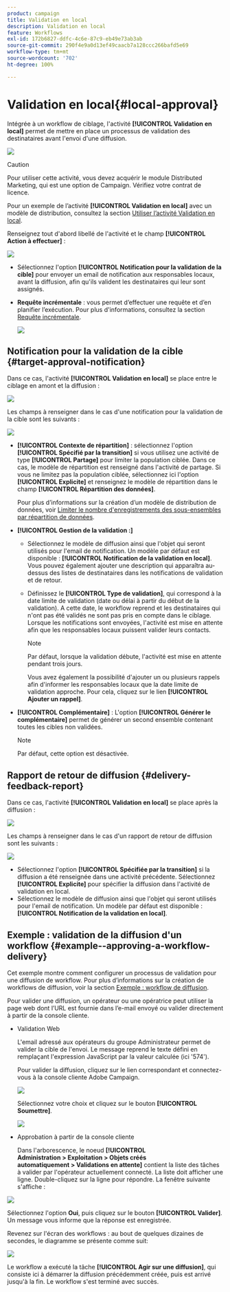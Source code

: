 ```yaml
---
product: campaign
title: Validation en local
description: Validation en local
feature: Workflows
exl-id: 172b6827-ddfc-4c6e-87c9-eb49e73ab3ab
source-git-commit: 290f4e9a0d13ef49caacb7a128ccc266bafd5e69
workflow-type: tm+mt
source-wordcount: '702'
ht-degree: 100%

---
```


# Validation en local{#local-approval}

Intégrée à un workflow de ciblage, l&#39;activité **[!UICONTROL Validation en local]** permet de mettre en place un processus de validation des destinataires avant l&#39;envoi d&#39;une diffusion.

![](assets/local_validation_0.png)

>[!CAUTION]
>
>Pour utiliser cette activité, vous devez acquérir le module Distributed Marketing, qui est une option de Campaign. Vérifiez votre contrat de licence.

Pour un exemple de l’activité **[!UICONTROL Validation en local]** avec un modèle de distribution, consultez la section [Utiliser l’activité Validation en local](local-approval-activity.md).

Renseignez tout d&#39;abord libellé de l&#39;activité et le champ **[!UICONTROL Action à effectuer]** :

![](assets/local_validation_1.png)

* Sélectionnez l&#39;option **[!UICONTROL Notification pour la validation de la cible]** pour envoyer un email de notification aux responsables locaux, avant la diffusion, afin qu&#39;ils valident les destinataires qui leur sont assignés.

* **Requête incrémentale** : vous permet d’effectuer une requête et d’en planifier l’exécution. Pour plus d&#39;informations, consultez la section [Requête incrémentale](incremental-query.md).

  ![](assets/local_validation_intro_3.png)

## Notification pour la validation de la cible {#target-approval-notification}

Dans ce cas, l&#39;activité **[!UICONTROL Validation en local]** se place entre le ciblage en amont et la diffusion :

![](assets/local_validation_2.png)

Les champs à renseigner dans le cas d&#39;une notification pour la validation de la cible sont les suivants :

![](assets/local_validation_3.png)

* **[!UICONTROL Contexte de répartition]** : sélectionnez l&#39;option **[!UICONTROL Spécifié par la transition]** si vous utilisez une activité de type **[!UICONTROL Partage]** pour limiter la population ciblée. Dans ce cas, le modèle de répartition est renseigné dans l&#39;activité de partage. Si vous ne limitez pas la population ciblée, sélectionnez ici l&#39;option **[!UICONTROL Explicite]** et renseignez le modèle de répartition dans le champ **[!UICONTROL Répartition des données]**.

  Pour plus d’informations sur la création d’un modèle de distribution de données, voir [Limiter le nombre d&#39;enregistrements des sous-ensembles par répartition de données](split.md#limiting-the-number-of-subset-records-per-data-distribution).

* **[!UICONTROL Gestion de la validation :]**

   * Sélectionnez le modèle de diffusion ainsi que l&#39;objet qui seront utilisés pour l&#39;email de notification. Un modèle par défaut est disponible : **[!UICONTROL Notification de la validation en local]**. Vous pouvez également ajouter une description qui apparaîtra au-dessus des listes de destinataires dans les notifications de validation et de retour.
   * Définissez le **[!UICONTROL Type de validation]**, qui correspond à la date limite de validation (date ou délai à partir du début de la validation). A cette date, le workflow reprend et les destinataires qui n&#39;ont pas été validés ne sont pas pris en compte dans le ciblage. Lorsque les notifications sont envoyées, l&#39;activité est mise en attente afin que les responsables locaux puissent valider leurs contacts.

     >[!NOTE]
     >
     >Par défaut, lorsque la validation débute, l&#39;activité est mise en attente pendant trois jours.

     Vous avez également la possibilité d&#39;ajouter un ou plusieurs rappels afin d&#39;informer les responsables locaux que la date limite de validation approche. Pour cela, cliquez sur le lien **[!UICONTROL Ajouter un rappel]**.

* **[!UICONTROL Complémentaire]** : L&#39;option **[!UICONTROL Générer le complémentaire]** permet de générer un second ensemble contenant toutes les cibles non validées.

  >[!NOTE]
  >
  >Par défaut, cette option est désactivée.

## Rapport de retour de diffusion {#delivery-feedback-report}

Dans ce cas, l&#39;activité **[!UICONTROL Validation en local]** se place après la diffusion :

![](assets/local_validation_4.png)

Les champs à renseigner dans le cas d&#39;un rapport de retour de diffusion sont les suivants :

![](assets/local_validation_workflow_4.png)

* Sélectionnez l&#39;option **[!UICONTROL Spécifiée par la transition]** si la diffusion a été renseignée dans une activité précédente. Sélectionnez **[!UICONTROL Explicite]** pour spécifier la diffusion dans l&#39;activité de validation en local.
* Sélectionnez le modèle de diffusion ainsi que l&#39;objet qui seront utilisés pour l&#39;email de notification. Un modèle par défaut est disponible : **[!UICONTROL Notification de la validation en local]**.

## Exemple : validation de la diffusion d&#39;un workflow {#example--approving-a-workflow-delivery}

Cet exemple montre comment configurer un processus de validation pour une diffusion de workflow. Pour plus d’informations sur la création de workflows de diffusion, voir la section [Exemple : workflow de diffusion](delivery.md#example--delivery-workflow).

Pour valider une diffusion, un opérateur ou une opératrice peut utiliser la page web dont l’URL est fournie dans l’e-mail envoyé ou valider directement à partir de la console cliente.

* Validation Web

  L&#39;email adressé aux opérateurs du groupe Administrateur permet de valider la cible de l&#39;envoi. Le message reprend le texte défini en remplaçant l&#39;expression JavaScript par la valeur calculée (ici &#39;574&#39;).

  Pour valider la diffusion, cliquez sur le lien correspondant et connectez-vous à la console cliente Adobe Campaign.

  ![](assets/new-workflow-valid-webaccess.png)

  Sélectionnez votre choix et cliquez sur le bouton **[!UICONTROL Soumettre]**.

  ![](assets/new-workflow-valid-webaccess-confirm.png)

* Approbation à partir de la console cliente

  Dans l&#39;arborescence, le noeud **[!UICONTROL Administration > Exploitation > Objets créés automatiquement > Validations en attente]** contient la liste des tâches à valider par l&#39;opérateur actuellement connecté. La liste doit afficher une ligne. Double-cliquez sur la ligne pour répondre. La fenêtre suivante s&#39;affiche :

![](assets/new-workflow-7.png)

Sélectionnez l&#39;option **Oui**, puis cliquez sur le bouton **[!UICONTROL Valider]**. Un message vous informe que la réponse est enregistrée.

Revenez sur l&#39;écran des workflows : au bout de quelques dizaines de secondes, le diagramme se présente comme suit:

![](assets/new-workflow-8.png)

Le workflow a exécuté la tâche **[!UICONTROL Agir sur une diffusion]**, qui consiste ici à démarrer la diffusion précédemment créée, puis est arrivé jusqu&#39;à la fin. Le workflow s&#39;est terminé avec succès.
